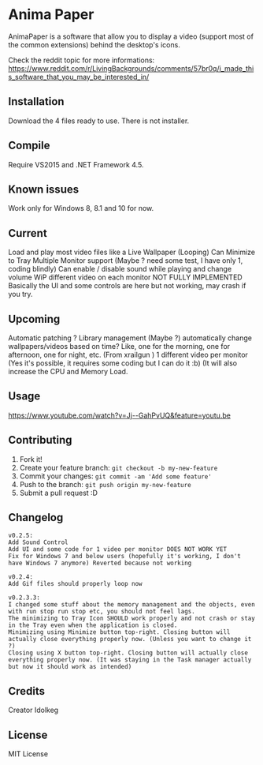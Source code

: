 # Anima Paper

AnimaPaper is a software that allow you to display a video (support most of the common extensions) behind the desktop's icons.

Check the reddit topic for more informations:
https://www.reddit.com/r/LivingBackgrounds/comments/57br0q/i_made_this_software_that_you_may_be_interested_in/

## Installation

Download the 4 files ready to use.
There is not installer.

## Compile

Require VS2015 and .NET Framework 4.5.

## Known issues

Work only for Windows 8, 8.1 and 10 for now.

## Current

Load and play most video files like a Live Wallpaper (Looping)
Can Minimize to Tray
Multiple Monitor support (Maybe ? need some test, I have only 1, coding blindly)
Can enable / disable sound while playing and change volume
WiP different video on each monitor NOT FULLY IMPLEMENTED Basically the UI and some controls are here but not working, may crash if you try.

## Upcoming

Automatic patching ?
Library management (Maybe ?)
automatically change wallpapers/videos based on time? Like, one for the morning, one for afternoon, one for night, etc. (From xrailgun )
1 different video per monitor (Yes it's possible, it requires some coding but I can do it :b) (It will also increase the CPU and Memory Load.


## Usage

https://www.youtube.com/watch?v=Jj--GahPvUQ&feature=youtu.be

## Contributing

1. Fork it!
2. Create your feature branch: `git checkout -b my-new-feature`
3. Commit your changes: `git commit -am 'Add some feature'`
4. Push to the branch: `git push origin my-new-feature`
5. Submit a pull request :D

## Changelog

	v0.2.5: 
	Add Sound Control
	Add UI and some code for 1 video per monitor DOES NOT WORK YET
	Fix for Windows 7 and below users (hopefully it's working, I don't have Windows 7 anymore) Reverted because not working
	
	v0.2.4: 
	Add Gif files should properly loop now
	
	v0.2.3.3:
	I changed some stuff about the memory management and the objects, even with run stop run stop etc, you should not feel lags.
	The minimizing to Tray Icon SHOULD work properly and not crash or stay in the Tray even when the application is closed.
	Minimizing using Minimize button top-right. Closing button will actually close everything properly now. (Unless you want to change it ?)
	Closing using X button top-right. Closing button will actually close everything properly now. (It was staying in the Task manager actually but now it should work as intended) 
	
## Credits

Creator Idolkeg

## License

MIT License